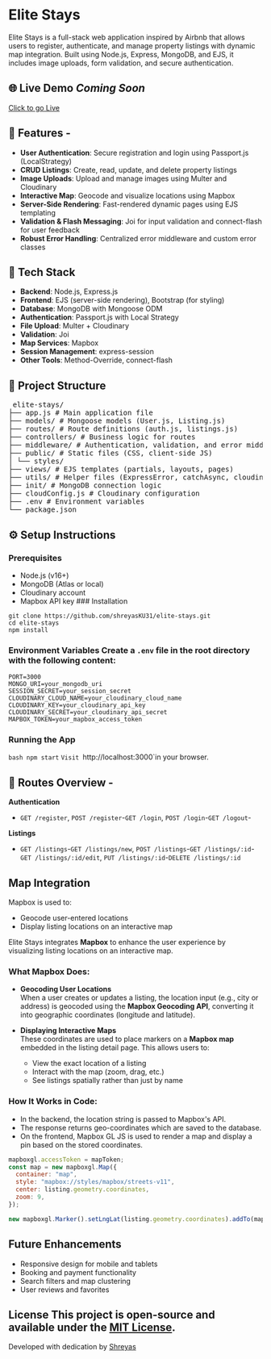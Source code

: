 ﻿# Elite Stays

Elite Stays is a full-stack web application inspired by Airbnb that allows users to register, authenticate, and manage property listings with dynamic map integration. Built using Node.js, Express, MongoDB, and EJS, it includes image uploads, form validation, and secure authentication.

## 🌐 Live Demo _Coming Soon_
[Click to go Live]([https://elite-stays.onrender.com/listings])

## 🚀 Features -

- **User Authentication**: Secure registration and login using Passport.js (LocalStrategy)
- **CRUD Listings**: Create, read, update, and delete property listings
- **Image Uploads**: Upload and manage images using Multer and Cloudinary
- **Interactive Map**: Geocode and visualize locations using Mapbox
- **Server-Side Rendering**: Fast-rendered dynamic pages using EJS templating
- **Validation & Flash Messaging**: Joi for input validation and connect-flash for user feedback
- **Robust Error Handling**: Centralized error middleware and custom error classes

## 🧰 Tech Stack

- **Backend**: Node.js, Express.js
- **Frontend**: EJS (server-side rendering), Bootstrap (for styling)
- **Database**: MongoDB with Mongoose ODM
- **Authentication**: Passport.js with Local Strategy
- **File Upload**: Multer + Cloudinary
- **Validation**: Joi
- **Map Services**: Mapbox
- **Session Management**: express-session
- **Other Tools**: Method-Override, connect-flash

## 📁 Project Structure

<pre> elite-stays/ 
├── app.js # Main application file 
├── models/ # Mongoose models (User.js, Listing.js) 
├── routes/ # Route definitions (auth.js, listings.js) 
├── controllers/ # Business logic for routes 
├── middleware/ # Authentication, validation, and error middleware 
├── public/ # Static files (CSS, client-side JS) 
│ └── styles/ 
├── views/ # EJS templates (partials, layouts, pages) 
├── utils/ # Helper files (ExpressError, catchAsync, cloudinary.js) 
├── init/ # MongoDB connection logic 
├── cloudConfig.js # Cloudinary configuration 
├── .env # Environment variables 
└── package.json </pre>

## ⚙️ Setup Instructions

### Prerequisites

- Node.js (v16+)
- MongoDB (Atlas or local)
- Cloudinary account
- Mapbox API key ### Installation

```
git clone https://github.com/shreyasKU31/elite-stays.git
cd elite-stays
npm install
```

### Environment Variables Create a `.env` file in the root directory with the following content:

```
PORT=3000
MONGO_URI=your_mongodb_uri
SESSION_SECRET=your_session_secret
CLOUDINARY_CLOUD_NAME=your_cloudinary_cloud_name CLOUDINARY_KEY=your_cloudinary_api_key
CLOUDINARY_SECRET=your_cloudinary_api_secret
MAPBOX_TOKEN=your_mapbox_access_token
```

### Running the App

`bash npm start`
`Visit `http://localhost:3000`in your browser.

## 🔗 Routes Overview -

**Authentication**

- `GET /register`, `POST /register`-`GET /login`, `POST /login`-`GET /logout`-

**Listings**

- `GET /listings`-`GET /listings/new`, `POST /listings`-`GET /listings/:id`-`GET /listings/:id/edit`, `PUT /listings/:id`-`DELETE /listings/:id`

## Map Integration

Mapbox is used to:

- Geocode user-entered locations
- Display listing locations on an interactive map

Elite Stays integrates **Mapbox** to enhance the user experience by visualizing listing locations on an interactive map.

### What Mapbox Does:

- **Geocoding User Locations**  
  When a user creates or updates a listing, the location input (e.g., city or address) is geocoded using the **Mapbox Geocoding API**, converting it into geographic coordinates (longitude and latitude).

- **Displaying Interactive Maps**  
  These coordinates are used to place markers on a **Mapbox map** embedded in the listing detail page. This allows users to:
  - View the exact location of a listing
  - Interact with the map (zoom, drag, etc.)
  - See listings spatially rather than just by name

### How It Works in Code:

- In the backend, the location string is passed to Mapbox's API.
- The response returns geo-coordinates which are saved to the database.
- On the frontend, Mapbox GL JS is used to render a map and display a pin based on the stored coordinates.

```js
mapboxgl.accessToken = mapToken;
const map = new mapboxgl.Map({
  container: "map",
  style: "mapbox://styles/mapbox/streets-v11",
  center: listing.geometry.coordinates,
  zoom: 9,
});

new mapboxgl.Marker().setLngLat(listing.geometry.coordinates).addTo(map);
```

## Future Enhancements

- Responsive design for mobile and tablets
- Booking and payment functionality
- Search filters and map clustering
- User reviews and favorites

## License This project is open-source and available under the [MIT License](LICENSE).

Developed with dedication by [Shreyas](https://github.com/shreyasKU31)
